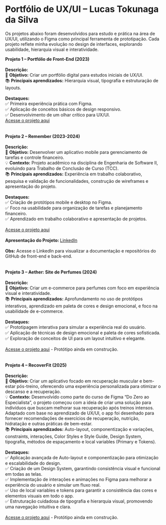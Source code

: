 # Portfólio de UX/UI – Lucas Tokunaga da Silva

Os projetos abaixo foram desenvolvidos para estudo e prática na área de UX/UI, utilizando o Figma como principal ferramenta de prototipação. Cada projeto reflete minha evolução no design de interfaces, explorando usabilidade, hierarquia visual e interatividade.

<b> Projeto 1 – Portfólio de Front-End (2023) </b>
<br>
<br>
<b>Descrição:</b> <br>
📌  <b>Objetivo:</b> Criar um portfólio digital para estudos iniciais de UX/UI.<br>
📚  <b>Principais aprendizados:</b> Hierarquia visual, tipografia e estruturação de layouts.<br><br>
 <b>Destaques:</b><br>
✅ Primeira experiência prática com Figma.<br>
✅ Aplicação de conceitos básicos de design responsivo.<br>
✅ Desenvolvimento de um olhar crítico para UX/UI.<br>
<a href="https://www.figma.com/design/mUMM6dHz6tk76JA2b63jE8/Portf%C3%B3lio---Prog.-WEB?node-id=0-1&node-type=canvas&t=qM012Bv48LkhIhZU-0">Acesse o projeto aqui</a>
<br>
<br>
<br>
<b>Projeto 2 – Remember (2023-2024)</b>
<br>
<br>
<b>Descrição:</b> <br>
📌 <b>Objetivo:</b> Desenvolver um aplicativo mobile para gerenciamento de tarefas e controle financeiro.<br>
💡 <b>Contexto:</b> Projeto acadêmico na disciplina de Engenharia de Software II, evoluindo para Trabalho de Conclusão de Curso (TCC).<br>
📚 <b>Principais aprendizados:</b> Experiência em trabalho colaborativo, pesquisa e validação de funcionalidades, construção de wireframes e apresentação do projeto.<br><br>
<b>Destaques: </b><br>
✅ Criação de protótipos mobile e desktop no Figma.<br>
✅ Foco na usabilidade para organização de tarefas e planejamento financeiro.<br>
✅ Aprendizado em trabalho colaborativo e apresentação de projetos.<br>
<br>
<a href="https://www.figma.com/design/He72ByRurlefPL3lE00mJC/Fatec-Remember-(Atualizado)?node-id=1040-20&node-type=canvas&t=MmY1HVHm7BoHlAfh-0">Acesse o projeto aqui</a>
<br><br>
 <b>Apresentação do Projeto: </b> <a href="https://www.linkedin.com/posts/bianca-melar%C3%A9-ba1a89241_hoje-compartilho-com-voc%C3%AAs-o-projeto-que-ugcPost-7261768254614892544-98_E?utm_source=share&utm_medium=member_desktop">LinkedIn</a><br><br>
 <b>Obs:</b> Acesse o LinkedIn para visualizar a documentação e repositórios do GitHub de front-end e back-end.
<br>
<br>
<br>
<b>Projeto 3 – Aether: Site de Perfumes (2024)</b>
<br>
<br>
<b>Descrição:</b> <br>
📌  <b>Objetivo:</b> Criar um e-commerce para perfumes com foco em experiência visual e interatividade. <br>
📚  <b>Principais aprendizados:</b> Aprofundamento no uso de protótipos interativos, aprendizado em paleta de cores e design emocional, e foco na usabilidade de e-commerce. <br><br>
 <b>Destaques:</b><br>
✅ Prototipagem interativa para simular a experiência real do usuário.<br>
✅ Aplicação de técnicas de design emocional e paleta de cores sofisticada.<br>
✅ Exploração de conceitos de UI para um layout intuitivo e elegante.<br>
<br>
<a href="https://www.figma.com/design/GhjKh71KfZ38sKPjwUOrvV/Aether?t=qM012Bv48LkhIhZU-0">Acesse o projeto aqui</a> - Protótipo ainda em construção.
<br>
<br>
<br>
<b>Projeto 4 – RecoverFit (2025)</b>
<br>
<br>
<b>Descrição:</b> <br>
📌  <b>Objetivo:</b> Criar um aplicativo focado em recuperação muscular e bem-estar pós-treino, oferecendo uma experiência personalizada para otimizar o descanso e a recuperação.
<br>
💡  <b>Contexto:</b> Desenvolvido como parte do curso de Figma “Do Zero ao Especialista”, o projeto começou com a ideia de criar uma solução para indivíduos que buscam melhorar sua recuperação após treinos intensos. Adaptado com base no aprendizado de UX/UI, o app foi desenhado para fornecer recomendações de exercícios de recuperação, nutrição, hidratação e outras práticas de bem-estar.
<br>
📚  <b>Principais aprendizados:</b> Auto-layout, componentização e variações, constraints, interações, Color Styles e Style Guide, Design System, tipografia, métodos de espaçamento e
local variables (Primary e Tokens).
<br><br>
 <b>Destaques:</b><br>
✅ Aplicação avançada de Auto-layout e componentização para otimização e escalabilidade do design.<br>
✅ Criação de um Design System, garantindo consistência visual e funcional em todas as telas.<br>
✅ Implementação de interações e animações no Figma para melhorar a experiência do usuário e simular um fluxo real.<br>
✅ Uso de local variables e tokens para garantir a consistência das cores e elementos visuais em todo o app.<br>
✅ Estruturação cuidadosa de tipografia e hierarquia visual, promovendo uma navegação intuitiva e clara.<br>
<br>
<a href="https://www.figma.com/design/MjRtScQHxzK8uDk74wellz/RecoverFit?node-id=0-1&p=f&t=TCf2cmW4oU1RDaAN-0">Acesse o projeto aqui</a> - Protótipo ainda em construção.

